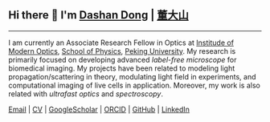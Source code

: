 ## Hi there 👋 I'm <a href="https://dashandong.github.io" title="HomePage">Dashan Dong</a> | <a href="https://translate.google.com/details?sl=zh-CN&tl=en&text=董%20大%20山&op=translate" title="HomePage">董大山</a>
***
I am currently an Associate Research Fellow in Optics at [Institude of Modern Optics](http://optics.pku.edu.cn), [School of Physics](http://english.phy.pku.edu.cn), [Peking University](https://english.pku.edu.cn). My research is primarily focused on developing advanced _label-free microscope_ for biomedical imaging. My projects have been related to modeling light propagation/scattering in theory, modulating light field in experiments, and computational imaging of live cells in application. Moreover, my work is also related with _ultrafast optics_ and _spectroscopy_.

[Email](mailto:ddsh0205@gmail.com) \| [CV](https://dashandong.github.io/cv/) \| [GoogleScholar](https://scholar.google.com/citations?hl=en&user=cn5zJPMAAAAJ) \| [ORCID](https://orcid.org/0000-0002-6135-2849) \| [GitHub](https://github.com/dashandong) \| [LinkedIn](https://www.linkedin.com/in/dong-dashan-231825102)